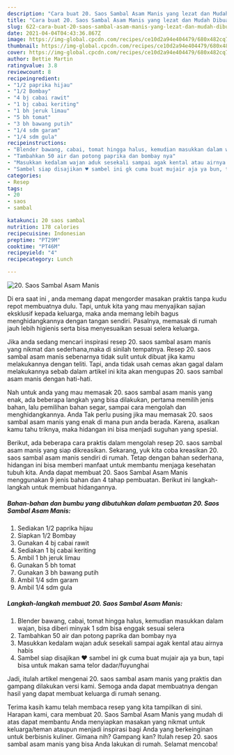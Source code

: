 ```yaml
---
description: "Cara buat 20. Saos Sambal Asam Manis yang lezat dan Mudah Dibuat"
title: "Cara buat 20. Saos Sambal Asam Manis yang lezat dan Mudah Dibuat"
slug: 622-cara-buat-20-saos-sambal-asam-manis-yang-lezat-dan-mudah-dibuat
date: 2021-04-04T04:43:36.867Z
image: https://img-global.cpcdn.com/recipes/ce10d2a94e404479/680x482cq70/20-saos-sambal-asam-manis-foto-resep-utama.jpg
thumbnail: https://img-global.cpcdn.com/recipes/ce10d2a94e404479/680x482cq70/20-saos-sambal-asam-manis-foto-resep-utama.jpg
cover: https://img-global.cpcdn.com/recipes/ce10d2a94e404479/680x482cq70/20-saos-sambal-asam-manis-foto-resep-utama.jpg
author: Bettie Martin
ratingvalue: 3.8
reviewcount: 8
recipeingredient:
- "1/2 paprika hijau"
- "1/2 Bombay"
- "4 bj cabai rawit"
- "1 bj cabai keriting"
- "1 bh jeruk limau"
- "5 bh tomat"
- "3 bh bawang putih"
- "1/4 sdm garam"
- "1/4 sdm gula"
recipeinstructions:
- "Blender bawang, cabai, tomat hingga halus, kemudian masukkan dalam wajan, bisa diberi minyak 1 sdm bisa enggak sesuai selera"
- "Tambahkan 50 air dan potong paprika dan bombay nya"
- "Masukkan kedalam wajan aduk sesekali sampai agak kental atau airnya habis"
- "Sambel siap disajikan ♥️ sambel ini gk cuma buat mujair aja ya bun, tapi bisa untuk makan sama telor dadar/fuyunghai"
categories:
- Resep
tags:
- 20
- saos
- sambal

katakunci: 20 saos sambal 
nutrition: 178 calories
recipecuisine: Indonesian
preptime: "PT29M"
cooktime: "PT46M"
recipeyield: "4"
recipecategory: Lunch

---
```



![20. Saos Sambal Asam Manis](https://img-global.cpcdn.com/recipes/ce10d2a94e404479/680x482cq70/20-saos-sambal-asam-manis-foto-resep-utama.jpg)

Di era  saat ini , anda memang dapat mengorder masakan praktis tanpa kudu repot membuatnya dulu. Tapi, untuk kita yang mau menyajikan sajian eksklusif kepada keluarga, maka anda memang lebih bagus menghidangkannya dengan tangan sendiri. Pasalnya, memasak di rumah jauh lebih higienis serta bisa menyesuaikan sesuai selera keluarga.

Jika anda sedang mencari inspirasi resep 20. saos sambal asam manis yang nikmat dan sederhana,maka di sinilah tempatnya. Resep 20. saos sambal asam manis  sebenarnya tidak sulit untuk dibuat jika kamu melakukannya dengan teliti. Tapi, anda tidak usah cemas akan gagal dalam melakukannya 
sebab dalam artikel ini kita akan mengupas 20. saos sambal asam manis dengan hati-hati.  



Nah untuk anda yang mau memasak 20. saos sambal asam manis yang enak, ada beberapa langkah yang bisa dilakukan, pertama memilih jenis bahan, lalu pemilihan bahan segar, sampai cara mengolah dan menghidangkannya. Anda Tak perlu pusing jika mau memasak 20. saos sambal asam manis yang enak di mana pun anda berada. Karena, asalkan kamu  tahu triknya, maka hidangan ini bisa menjadi suguhan yang spesial.

Berikut, ada beberapa cara praktis  dalam mengolah resep 20. saos sambal asam manis yang siap dikreasikan. Sekarang, yuk kita coba kreasikan 20. saos sambal asam manis sendiri di rumah. Tetap dengan bahan sederhana, hidangan ini bisa memberi manfaat untuk membantu menjaga kesehatan tubuh kita. Anda dapat membuat 20. Saos Sambal Asam Manis menggunakan 9 jenis bahan dan 4 tahap pembuatan. Berikut ini langkah-langkah untuk membuat hidangannya.

<!--inarticleads1-->

##### Bahan-bahan dan bumbu yang dibutuhkan dalam pembuatan 20. Saos Sambal Asam Manis:

1. Sediakan 1/2 paprika hijau
1. Siapkan 1/2 Bombay
1. Gunakan 4 bj cabai rawit
1. Sediakan 1 bj cabai keriting
1. Ambil 1 bh jeruk limau
1. Gunakan 5 bh tomat
1. Gunakan 3 bh bawang putih
1. Ambil 1/4 sdm garam
1. Ambil 1/4 sdm gula




<!--inarticleads2-->

##### Langkah-langkah membuat 20. Saos Sambal Asam Manis:

1. Blender bawang, cabai, tomat hingga halus, kemudian masukkan dalam wajan, bisa diberi minyak 1 sdm bisa enggak sesuai selera
1. Tambahkan 50 air dan potong paprika dan bombay nya
1. Masukkan kedalam wajan aduk sesekali sampai agak kental atau airnya habis
1. Sambel siap disajikan ♥️ sambel ini gk cuma buat mujair aja ya bun, tapi bisa untuk makan sama telor dadar/fuyunghai




Jadi, itulah artikel mengenai  20. saos sambal asam manis  yang praktis dan gampang dilakukan versi kami. Semoga anda dapat membuatnya dengan hasil yang dapat membuat keluarga di rumah senang. 

Terima kasih kamu telah membaca resep yang kita tampilkan di sini. Harapan kami, cara membuat  20. Saos Sambal Asam Manis yang mudah di atas dapat membantu Anda menyiapkan masakan yang nikmat untuk keluarga/teman ataupun menjadi inspirasi bagi Anda yang berkeinginan untuk berbisnis kuliner. Gimana nih? Gampang kan? Itulah resep 20. saos sambal asam manis yang bisa Anda lakukan di rumah. Selamat mencoba!

